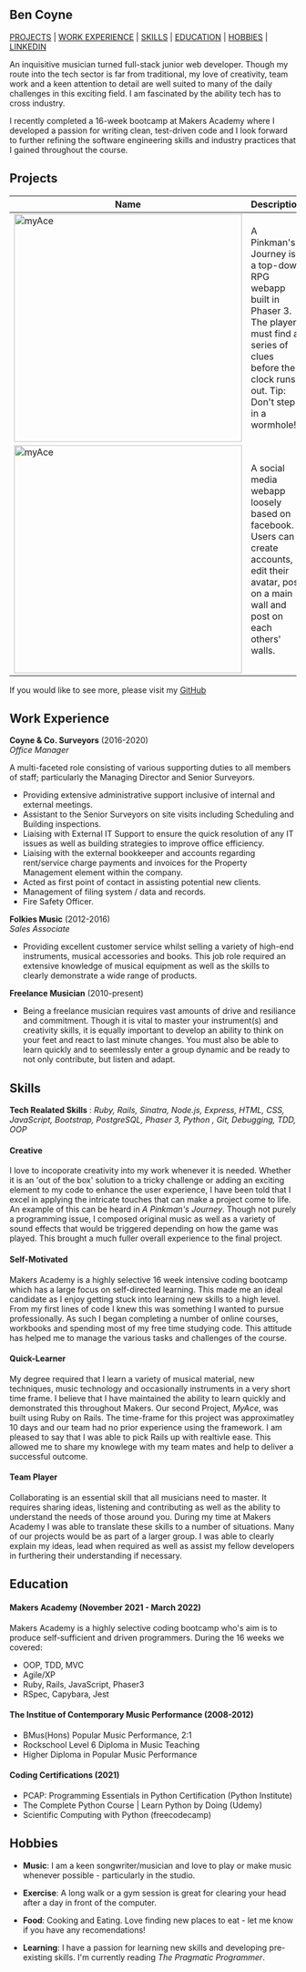 ## Ben Coyne

[PROJECTS](#projects) | [WORK EXPERIENCE](#work-experience) | [SKILLS](#skills) | [EDUCATION](#education) | [HOBBIES](#hobbies) | [LINKEDIN](https://www.linkedin.com/in/ben-coyne-925641223/)

An inquisitive musician turned full-stack junior web developer. Though my route into the tech sector is far from traditional, my love of creativity, team work and a keen attention to detail are well suited to many of the daily challenges in this exciting field. I am fascinated by the ability tech has to cross industry.

I recently completed a 16-week bootcamp at Makers Academy where I developed a passion for writing clean, test-driven code and I look forward to further refining the software engineering skills and industry practices that I gained throughout the course.

## Projects


| Name                         | Description       | Tech/tools        |Repo/Website|
| ---------------------------- | ----------------- | ----------------- |----|
|<a href="https://github.com/BenCoyne/RPG-Game"><img align="bottom" alt="myAce" width="400px" src="https://github.com/ravensears/A-Pinkmans-Journey/blob/main/src/sprites/logo.png?raw=true" /></a>| A Pinkman's Journey is a top-down RPG webapp built in Phaser 3. The player must find a series of clues before the clock runs out. Tip: Don't step in a wormhole! | Phaser 3, JavaScript, Node.js, Express, Jest, Heroku, Github Actions, Logic Pro X  |https://lonely-hearts-club.herokuapp.com/game
|<a href ="https://github.com/BenCoyne/Team-myAce-acebook-rails-template"><img align="bottom" alt="myAce" width="400px" src="https://myace.herokuapp.com/images/myace_logo_v2.svg" /></a> | A social media webapp loosely based on facebook. Users can create accounts, edit their avatar, post on a main wall and post on each others' walls. | Ruby on Rails, CSS, Bootstrap, Heroku, CI/CD PSQL, HTML, Github Actions, Rspec, Capybara               |https://myace.herokuapp.com

If you would like to see more, please visit my <a href="https://github.com/BenCoyne">GitHub</a>

## Work Experience

**Coyne & Co. Surveyors** (2016-2020)  
_Office Manager_

A multi-faceted role consisting of various supporting duties to all members of staff; particularly the Managing Director and Senior Surveyors.

- Providing extensive administrative support inclusive of internal and external meetings.
- Assistant to the Senior Surveyors on site visits including Scheduling and Building inspections.
- Liaising with External IT Support to ensure the quick resolution of any IT issues as well as building strategies to improve office efficiency.
- Liaising with the external bookkeeper and accounts regarding rent/service charge payments and invoices for the Property Management element within the company.
- Acted as first point of contact in assisting potential new clients.
- Management of filing system / data and records.
- Fire Safety Officer.

**Folkies Music** (2012-2016)  
_Sales Associate_

- Providing excellent customer service whilst selling a variety of high-end instruments, musical accessories and books. This job role required an extensive knowledge of musical equipment as well as the skills to clearly demonstrate a wide range of products.

**Freelance Musician** (2010-present) 

- Being a freelance musician requires vast amounts of drive and resiliance and commitment. Though it is vital to master your instrument(s) and creativity skills, it is equally important to develop an ability to think on your feet and react to last minute changes. You must also be able to learn quickly and to seemlessly enter a group dynamic and be ready to not only contribute, but listen and adapt.

## Skills

**Tech Realated Skills** :<i> Ruby, Rails, Sinatra, Node.js, Express, HTML, CSS, JavaScript, Bootstrap, PostgreSQL, Phaser 3, Python , Git, Debugging, TDD, OOP</i>

#### Creative

I love to incoporate creativity into my work whenever it is needed. Whether it is an 'out of the box' solution to a tricky challenge or adding an exciting element to my code to enhance the user experience, I have been told that I excel in applying the intricate touches that can make a project come to life. An example of this can be heard in <i>A Pinkman's Journey</i>. Though not purely a programming issue, I composed original music as well as a variety of sound effects that would be triggered depending on how the game was played. This brought a much fuller overall experience to the final project.

#### Self-Motivated

Makers Academy is a highly selective 16 week intensive coding bootcamp which has a large focus on self-directed learning. This made me an ideal candidate as I enjoy getting stuck into learning new skills to a high level. From my first lines of code I knew this was something I wanted to pursue professionally. As such I began completing a number of online courses, workbooks and spending most of my free time studying code. This attitude has helped me to manage the various tasks and challenges of the course. 

#### Quick-Learner

My degree required that I learn a variety of musical material, new techniques, music technology and occasionally instruments in a very short time frame. I believe that I have maintained the ability to learn quickly and demonstrated this throughout Makers. Our second Project, <i>MyAce</i>, was built using Ruby on Rails. The time-frame for this project was approximatley 10 days and our team had no prior experience using the framework. I am pleased to say that I was able to pick Rails up with realtivle ease. This allowed me to share my knowlege with my team mates and help to deliver a successful outcome.

#### Team Player

Collaborating is an essential skill that all musicians need to master. It requires sharing ideas, listening and contributing as well as the ability to understand the needs of those around you. During my time at Makers Academy I was able to translate these skills to a number of situations. Many of our projects would be as part of a larger group. I was able to clearly explain my ideas, lead when required as well as assist my fellow developers in furthering their understanding if necessary.

## Education

#### Makers Academy (November 2021 - March 2022)

Makers Academy is a highly selective coding bootcamp who's aim is to produce self-sufficient and driven programmers. During the 16 weeks we covered:

- OOP, TDD, MVC
- Agile/XP
- Ruby, Rails, JavaScript, Phaser3
- RSpec, Capybara, Jest

#### The Institue of Contemporary Music Performance (2008-2012)

- BMus(Hons) Popular Music Performance, 2:1
- Rockschool Level 6 Diploma in Music Teaching 
- Higher Diploma in Popular Music Performance

#### Coding Certifications (2021)

- PCAP: Programming Essentials in Python Certification (Python Institute)
- The Complete Python Course | Learn Python by Doing (Udemy)
- Scientific Computing with Python (freecodecamp)


## Hobbies

- **Music**: I am a keen songwriter/musician and love to play or make music whenever possible - particularly in the studio.

- **Exercise**: A long walk or a gym session is great for clearing your head after a day in front of the computer.

- **Food**: Cooking and Eating. Love finding new places to eat - let me know if you have any recomendations!

- **Learning**: I have a passion for learning new skills and developing pre-existing skills. I'm currently reading <i>The Pragmatic Programmer</i>.   
